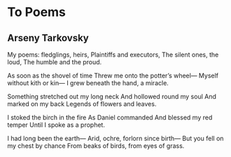 # To Poems
## Arseny Tarkovsky

My poems: fledglings, heirs,
Plaintiffs and executors,
The silent ones, the loud,
The humble and the proud.

As soon as the shovel of time
Threw me onto the potter’s wheel—
Myself without kith or kin—
I grew beneath the hand, a miracle.

Something stretched out my long neck
And hollowed round my soul
And marked on my back
Legends of flowers and leaves.

I stoked the birch in the fire
As Daniel commanded
And blessed my red temper
Until I spoke as a prophet.

I had long been the earth—
Arid, ochre, forlorn since birth—
But you fell on my chest by chance
From beaks of birds, from eyes of grass.